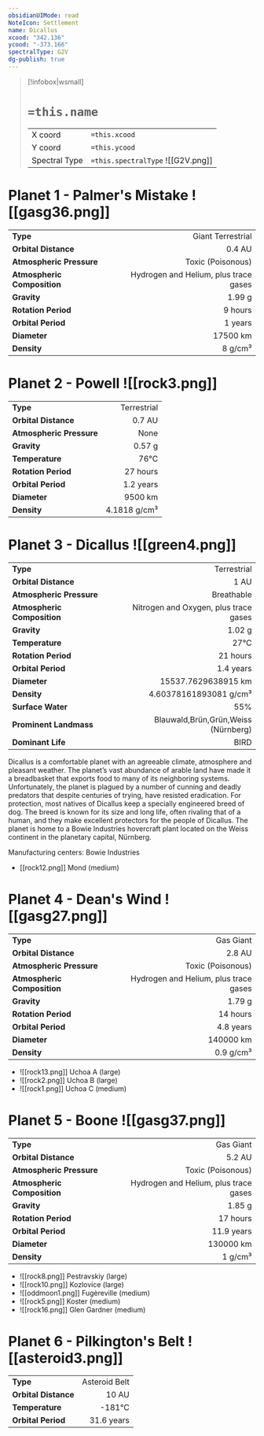 ```yaml
---
obsidianUIMode: read
NoteIcon: Settlement
name: Dicallus
xcood: "342.136"
ycood: "-373.166"
spectralType: G2V
dg-publish: true
---
```

> [!infobox|wsmall]
> # `=this.name`
> | | |
> | - | - |
> | X coord | `=this.xcood` |
> | Y coord| `=this.ycood` |
> | Spectral Type | `=this.spectralType` ![[G2V.png]] |

# Planet 1 - Palmer's Mistake ![[gasg36.png]]
|                             |                           |
| --------------------------- | -------------------------:|
| **Type**                    |             Giant Terrestrial |
| **Orbital Distance**        |   0.4 AU |
| **Atmospheric Pressure**    |       Toxic (Poisonous) |
| **Atmospheric Composition** |      Hydrogen and Helium, plus trace gases |
| **Gravity**                 |        1.99 g |
| **Rotation Period**         |  9 hours |
| **Orbital Period** | 1 years |
| **Diameter**                |      17500 km | 
| **Density**                 |    8 g/cm³ |





# Planet 2 - Powell ![[rock3.png]]
|                             |                           |
| --------------------------- | -------------------------:|
| **Type**                    |             Terrestrial |
| **Orbital Distance**        |   0.7 AU |
| **Atmospheric Pressure**    |       None |
| **Gravity**                 |        0.57 g |
| **Temperature**             |    76°C |
| **Rotation Period**         |  27 hours |
| **Orbital Period** | 1.2 years |
| **Diameter**                |      9500 km | 
| **Density**                 |    4.1818 g/cm³ |





# Planet 3 - Dicallus ![[green4.png]]
|                             |                           |
| --------------------------- | -------------------------:|
| **Type**                    |             Terrestrial |
| **Orbital Distance**        |   1 AU |
| **Atmospheric Pressure**    |       Breathable |
| **Atmospheric Composition** |      Nitrogen and Oxygen, plus trace gases |
| **Gravity**                 |        1.02 g |
| **Temperature**             |    27°C |
| **Rotation Period**         |  21 hours |
| **Orbital Period** | 1.4 years |
| **Diameter**                |      15537.7629638915 km | 
| **Density**                 |    4.60378161893081 g/cm³ |
| **Surface Water**           |           55% | 
| **Prominent Landmass**      |         Blauwald,Brün,Grün,Weiss (Nürnberg) | 
| **Dominant Life**           |         BIRD |

Dicallus is a comfortable planet with an agreeable climate, atmosphere and pleasant weather. The planet’s vast abundance of arable land have made it a breadbasket that exports food to many of its neighboring systems. Unfortunately, the planet is plagued by a number of cunning and deadly predators that despite centuries of trying, have resisted eradication. For protection, most natives of Dicallus keep a specially engineered breed of dog. The breed is known for its size and long life, often rivaling that of a human, and they make excellent protectors for the people of Dicallus. The planet is home to a Bowie Industries hovercraft plant located on the Weiss continent in the planetary capital, Nürnberg.

Manufacturing centers:
Bowie Industries

- [[rock12.png]] Mond (medium)

# Planet 4 - Dean's Wind ![[gasg27.png]]
|                             |                           |
| --------------------------- | -------------------------:|
| **Type**                    |             Gas Giant |
| **Orbital Distance**        |   2.8 AU |
| **Atmospheric Pressure**    |       Toxic (Poisonous) |
| **Atmospheric Composition** |      Hydrogen and Helium, plus trace gases |
| **Gravity**                 |        1.79 g |
| **Rotation Period**         |  14 hours |
| **Orbital Period** | 4.8 years |
| **Diameter**                |      140000 km | 
| **Density**                 |    0.9 g/cm³ |



- ![[rock13.png]] Uchoa A (large)
- ![[rock2.png]] Uchoa B (large)
- ![[rock1.png]] Uchoa C (medium)


# Planet 5 - Boone ![[gasg37.png]]
|                             |                           |
| --------------------------- | -------------------------:|
| **Type**                    |             Gas Giant |
| **Orbital Distance**        |   5.2 AU |
| **Atmospheric Pressure**    |       Toxic (Poisonous) |
| **Atmospheric Composition** |      Hydrogen and Helium, plus trace gases |
| **Gravity**                 |        1.85 g |
| **Rotation Period**         |  17 hours |
| **Orbital Period** | 11.9 years |
| **Diameter**                |      130000 km | 
| **Density**                 |    1 g/cm³ |



- ![[rock8.png]] Pestravskiy (large)
- ![[rock10.png]] Kozlovice (large)
- ![[oddmoon1.png]] Fugèreville (medium)
- ![[rock5.png]] Koster (medium)
- ![[rock16.png]] Glen Gardner (medium)


# Planet 6 - Pilkington's Belt ![[asteroid3.png]]
|                             |                           |
| --------------------------- | -------------------------:|
| **Type**                    |             Asteroid Belt |
| **Orbital Distance**        |   10 AU |
| **Temperature**             |    -181°C |
| **Orbital Period** | 31.6 years |





